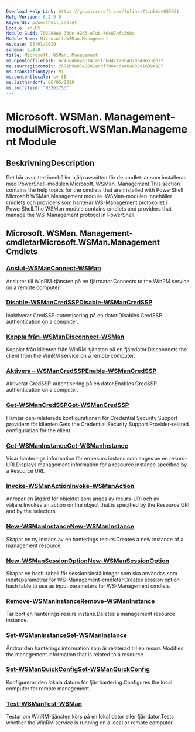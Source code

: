 ```yaml
---
Download Help Link: https://go.microsoft.com/fwlink/?linkid=855961
Help Version: 6.2.5.0
keywords: powershell,cmdlet
Locale: en-US
Module Guid: 766204a6-330e-4263-a7ab-46c87afc366c
Module Name: Microsoft.WSMan.Management
ms.date: 03/01/2019
schema: 2.0.0
title: Microsoft. WSMan. Management
ms.openlocfilehash: 6c46d4bb483741a5fcbd4cf20b4d70b48653ed22
ms.sourcegitcommit: 3571b9e87e8881adbf7984cda46a63891039a987
ms.translationtype: MT
ms.contentlocale: sv-SE
ms.lasthandoff: 06/05/2020
ms.locfileid: "93261753"
---
```

# <span data-ttu-id="ab1eb-103">Microsoft. WSMan. Management-modul</span><span class="sxs-lookup"><span data-stu-id="ab1eb-103">Microsoft.WSMan.Management Module</span></span>

## <span data-ttu-id="ab1eb-104">Beskrivning</span><span class="sxs-lookup"><span data-stu-id="ab1eb-104">Description</span></span>

<span data-ttu-id="ab1eb-105">Det här avsnittet innehåller hjälp avsnitten för de cmdlet: ar som installeras med PowerShell-modulen Microsoft. WSMan. Management.</span><span class="sxs-lookup"><span data-stu-id="ab1eb-105">This section contains the help topics for the cmdlets that are installed with PowerShell Microsoft.WSMan.Management module.</span></span> <span data-ttu-id="ab1eb-106">WSMan-modulen innehåller cmdlets och providers som hanterar WS-Management protokollet i PowerShell.</span><span class="sxs-lookup"><span data-stu-id="ab1eb-106">The WSMan module contains cmdlets and providers that manage the WS-Management protocol in PowerShell.</span></span>

## <span data-ttu-id="ab1eb-107">Microsoft. WSMan. Management-cmdletar</span><span class="sxs-lookup"><span data-stu-id="ab1eb-107">Microsoft.WSMan.Management Cmdlets</span></span>

### [<span data-ttu-id="ab1eb-108">Anslut-WSMan</span><span class="sxs-lookup"><span data-stu-id="ab1eb-108">Connect-WSMan</span></span>](Connect-WSMan.md)
<span data-ttu-id="ab1eb-109">Ansluter till WinRM-tjänsten på en fjärrdator.</span><span class="sxs-lookup"><span data-stu-id="ab1eb-109">Connects to the WinRM service on a remote computer.</span></span>

### [<span data-ttu-id="ab1eb-110">Disable-WSManCredSSP</span><span class="sxs-lookup"><span data-stu-id="ab1eb-110">Disable-WSManCredSSP</span></span>](Disable-WSManCredSSP.md)
<span data-ttu-id="ab1eb-111">Inaktiverar CredSSP-autentisering på en dator.</span><span class="sxs-lookup"><span data-stu-id="ab1eb-111">Disables CredSSP authentication on a computer.</span></span>

### [<span data-ttu-id="ab1eb-112">Koppla från-WSMan</span><span class="sxs-lookup"><span data-stu-id="ab1eb-112">Disconnect-WSMan</span></span>](Disconnect-WSMan.md)
<span data-ttu-id="ab1eb-113">Kopplar från klienten från WinRM-tjänsten på en fjärrdator.</span><span class="sxs-lookup"><span data-stu-id="ab1eb-113">Disconnects the client from the WinRM service on a remote computer.</span></span>

### [<span data-ttu-id="ab1eb-114">Aktivera – WSManCredSSP</span><span class="sxs-lookup"><span data-stu-id="ab1eb-114">Enable-WSManCredSSP</span></span>](Enable-WSManCredSSP.md)
<span data-ttu-id="ab1eb-115">Aktiverar CredSSP-autentisering på en dator.</span><span class="sxs-lookup"><span data-stu-id="ab1eb-115">Enables CredSSP authentication on a computer.</span></span>

### [<span data-ttu-id="ab1eb-116">Get-WSManCredSSP</span><span class="sxs-lookup"><span data-stu-id="ab1eb-116">Get-WSManCredSSP</span></span>](Get-WSManCredSSP.md)
<span data-ttu-id="ab1eb-117">Hämtar den-relaterade konfigurationen för Credential Security Support providern för klienten.</span><span class="sxs-lookup"><span data-stu-id="ab1eb-117">Gets the Credential Security Support Provider-related configuration for the client.</span></span>

### [<span data-ttu-id="ab1eb-118">Get-WSManInstance</span><span class="sxs-lookup"><span data-stu-id="ab1eb-118">Get-WSManInstance</span></span>](Get-WSManInstance.md)
<span data-ttu-id="ab1eb-119">Visar hanterings information för en resurs instans som anges av en resurs-URI.</span><span class="sxs-lookup"><span data-stu-id="ab1eb-119">Displays management information for a resource instance specified by a Resource URI.</span></span>

### [<span data-ttu-id="ab1eb-120">Invoke-WSManAction</span><span class="sxs-lookup"><span data-stu-id="ab1eb-120">Invoke-WSManAction</span></span>](Invoke-WSManAction.md)
<span data-ttu-id="ab1eb-121">Anropar en åtgärd för objektet som anges av resurs-URI och av väljare.</span><span class="sxs-lookup"><span data-stu-id="ab1eb-121">Invokes an action on the object that is specified by the Resource URI and by the selectors.</span></span>

### [<span data-ttu-id="ab1eb-122">New-WSManInstance</span><span class="sxs-lookup"><span data-stu-id="ab1eb-122">New-WSManInstance</span></span>](New-WSManInstance.md)
<span data-ttu-id="ab1eb-123">Skapar en ny instans av en hanterings resurs.</span><span class="sxs-lookup"><span data-stu-id="ab1eb-123">Creates a new instance of a management resource.</span></span>

### [<span data-ttu-id="ab1eb-124">New-WSManSessionOption</span><span class="sxs-lookup"><span data-stu-id="ab1eb-124">New-WSManSessionOption</span></span>](New-WSManSessionOption.md)
<span data-ttu-id="ab1eb-125">Skapar en hash-tabell för sessionsinställningar som ska användas som indataparametrar för WS-Management-cmdletar.</span><span class="sxs-lookup"><span data-stu-id="ab1eb-125">Creates session option hash table to use as input parameters for WS-Management cmdlets.</span></span>

### [<span data-ttu-id="ab1eb-126">Remove-WSManInstance</span><span class="sxs-lookup"><span data-stu-id="ab1eb-126">Remove-WSManInstance</span></span>](Remove-WSManInstance.md)
<span data-ttu-id="ab1eb-127">Tar bort en hanterings resurs instans.</span><span class="sxs-lookup"><span data-stu-id="ab1eb-127">Deletes a management resource instance.</span></span>

### [<span data-ttu-id="ab1eb-128">Set-WSManInstance</span><span class="sxs-lookup"><span data-stu-id="ab1eb-128">Set-WSManInstance</span></span>](Set-WSManInstance.md)
<span data-ttu-id="ab1eb-129">Ändrar den hanterings information som är relaterad till en resurs.</span><span class="sxs-lookup"><span data-stu-id="ab1eb-129">Modifies the management information that is related to a resource.</span></span>

### [<span data-ttu-id="ab1eb-130">Set-WSManQuickConfig</span><span class="sxs-lookup"><span data-stu-id="ab1eb-130">Set-WSManQuickConfig</span></span>](Set-WSManQuickConfig.md)
<span data-ttu-id="ab1eb-131">Konfigurerar den lokala datorn för fjärrhantering.</span><span class="sxs-lookup"><span data-stu-id="ab1eb-131">Configures the local computer for remote management.</span></span>

### [<span data-ttu-id="ab1eb-132">Test-WSMan</span><span class="sxs-lookup"><span data-stu-id="ab1eb-132">Test-WSMan</span></span>](Test-WSMan.md)
<span data-ttu-id="ab1eb-133">Testar om WinRM-tjänsten körs på en lokal dator eller fjärrdator.</span><span class="sxs-lookup"><span data-stu-id="ab1eb-133">Tests whether the WinRM service is running on a local or remote computer.</span></span>
